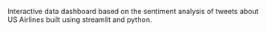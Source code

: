 Interactive data dashboard based on the sentiment analysis of tweets about US Airlines built using streamlit and python. 
